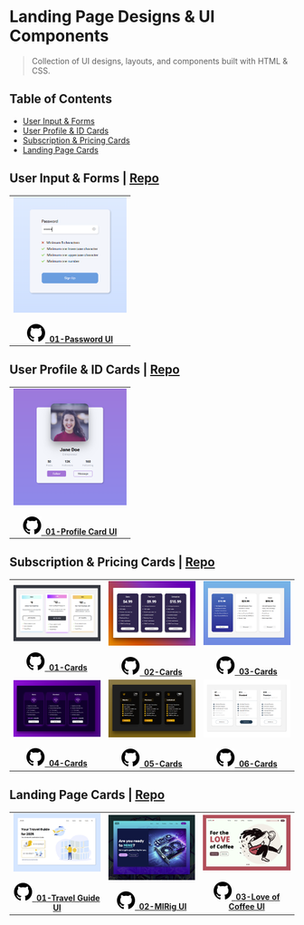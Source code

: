 # Landing Page Designs & UI Components
>Collection of UI designs, layouts, and components built with HTML & CSS.

## Table of Contents

* [User Input & Forms](#user-input--forms--repo)
* [User Profile & ID Cards](#user-profile--id-cards--repo)
* [Subscription & Pricing Cards](#subscription--pricing-cards--repo)
* [Landing Page Cards](#landing-page-cards--repo)

## User Input & Forms | [Repo](./User-Input-and-Forms)

<table>
    <tr>
        <td align="center">
        <a href="./User-Input-and-Forms/01-Password-UI">
            <img src="./User-Input-and-Forms/01-Password-UI/assets/demo.png" width="200" alt="01-Password UI" />
        </a>
        <br />
        <br />
        <a href="./User-Input-and-Forms/01-Password-UI"><img src="./assets/github.svg"/>&nbsp;&nbsp;<b>01-Password UI</b></a>
        </td>
    </tr>
</table>

## User Profile & ID Cards | [Repo](./Profile-ID-Cards)

<table>
    <tr>
        <td align="center">
        <a href="./Profile-ID-Cards/01-Profile-Card-UI">
            <img src="./Profile-ID-Cards/01-Profile-Card-UI/assets/demo.png" width="200" alt="01-Profile Card UI" />
        </a>
        <br />
        <br />
        <a href="./Profile-ID-Cards/01-Profile-Card-UI"><img src="./assets/github.svg"/>&nbsp;&nbsp;<b>01-Profile Card UI</b></a>
        </td>
    </tr>
</table>

## Subscription & Pricing Cards | [Repo](./Subscription-Pricing-Cards)

<table>
    <tr>
        <td align="center">
            <a href="./Subscription-Pricing-Cards/01-Cards">
                <img src="./Subscription-Pricing-Cards/01-Cards/assets/demo.png" width="200" alt="01-Cards" />
            </a>
            <br />
            <br />
            <a href="./Subscription-Pricing-Cards/01-Cards"><img src="./assets/github.svg"/>&nbsp;&nbsp;<b>01-Cards</b></a>
        </td>
        <td align="center">
            <a href="./Subscription-Pricing-Cards/02-Cards">
                <img src="./Subscription-Pricing-Cards/02-Cards/assets/demo.png" width="200" alt="02-Cards" />
            </a>
            <br />
            <br />
            <a href="./Subscription-Pricing-Cards/02-Cards"><img src="./assets/github.svg"/>&nbsp;&nbsp;<b>02-Cards</b></a>
        </td>
        <td align="center">
            <a href="./Subscription-Pricing-Cards/03-Cards">
                <img src="./Subscription-Pricing-Cards/03-Cards/assets/demo.png" width="200" alt="03-Cards" />
            </a>
            <br />
            <br />
            <a href="./Subscription-Pricing-Cards/03-Cards"><img src="./assets/github.svg"/>&nbsp;&nbsp;<b>03-Cards</b></a>
        </td>
    </tr>
    <tr>
        <td align="center">
            <a href="./Subscription-Pricing-Cards/04-Cards">
                <img src="./Subscription-Pricing-Cards/04-Cards/assets/demo.png" width="200" alt="04-Cards" />
            </a>
            <br />
            <br />
            <a href="./Subscription-Pricing-Cards/04-Cards"><img src="./assets/github.svg"/>&nbsp;&nbsp;<b>04-Cards</b></a>
        </td>
        <td align="center">
            <a href="./Subscription-Pricing-Cards/05-Cards">
                <img src="./Subscription-Pricing-Cards/05-Cards/assets/demo.png" width="200" alt="05-Cards" />
            </a>
            <br />
            <br />
            <a href="./Subscription-Pricing-Cards/05-Cards"><img src="./assets/github.svg"/>&nbsp;&nbsp;<b>05-Cards</b></a>
        </td>
        <td align="center">
            <a href="./Subscription-Pricing-Cards/06-Cards">
                <img src="./Subscription-Pricing-Cards/06-Cards/assets/demo.png" width="200" alt="06-Cards" />
            </a>
            <br />
            <br />
            <a href="./Subscription-Pricing-Cards/06-Cards"><img src="./assets/github.svg"/>&nbsp;&nbsp;<b>06-Cards</b></a>
        </td>
    </tr>
</table>

## Landing Page Cards | [Repo](./Landing-Page-Cards)

<table>
    <tr>
        <td align="center">
            <a href="./Landing-Page-Cards/01-Travel-Guide-UI">
                <img src="./Landing-Page-Cards/01-Travel-Guide-UI/assets/demo.png" width="200" alt="Travel Guide UI" />
            </a>
            <br />
            <br />
            <a href="./Landing-Page-Cards/01-Travel-Guide-UI"><img src="./assets/github.svg"/>&nbsp;&nbsp;<b>01-Travel Guide UI</b></a>
        </td>
        <td align="center">
            <a href="./Landing-Page-Cards/02-MIRig">
                <img src="./Landing-Page-Cards/02-MIRig/assets/demo.png" width="200" alt="MIRig UI" />
            </a>
            <br />
            <br />
            <a href="./Landing-Page-Cards/02-MIRig"><img src="./assets/github.svg"/>&nbsp;&nbsp;<b>02-MIRig UI</b></a>
        </td>
        <td align="center">
            <a href="./Landing-Page-Cards/03-Love-of-Coffee">
                <img src="./Landing-Page-Cards/03-Love-of-Coffee/assets/demo.png" width="200" alt="Love of Coffee UI" />
            </a>
            <br />
            <br />
            <a href="./Landing-Page-Cards/03-Love-of-Coffee"><img src="./assets/github.svg"/>&nbsp;&nbsp;<b>03-Love of Coffee UI</b></a>
        </td>
    </tr>
</table>